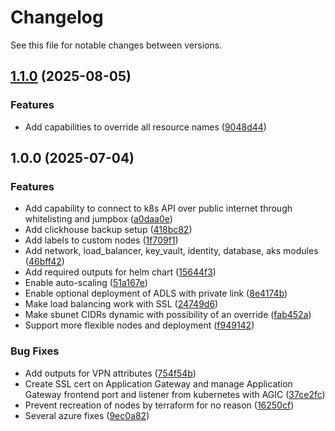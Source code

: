 # Changelog

See this file for notable changes between versions.

## [1.1.0](https://github.com/datafold/terraform-azure-datafold/compare/v1.0.0...v1.1.0) (2025-08-05)


### Features

* Add capabilities to override all resource names ([9048d44](https://github.com/datafold/terraform-azure-datafold/commit/9048d4449277b8eb630d86d862e9e69458e49074))

## 1.0.0 (2025-07-04)


### Features

* Add capability to connect to k8s API over public internet through whitelisting and jumpbox ([a0daa0e](https://github.com/datafold/terraform-azure-datafold/commit/a0daa0ea7778cef7c65f3fc8c241112deba27a69))
* Add clickhouse backup setup ([418bc82](https://github.com/datafold/terraform-azure-datafold/commit/418bc8213a948f9797affa47a1b55173eb945a64))
* Add labels to custom nodes ([1f709f1](https://github.com/datafold/terraform-azure-datafold/commit/1f709f1d5e6ace3f77b5224bd274b3fa6d6b6b64))
* Add network, load_balancer, key_vault, identity, database, aks modules ([46bff42](https://github.com/datafold/terraform-azure-datafold/commit/46bff4289e083721073268b04fb23639462e8e1b))
* Add required outputs for helm chart ([15644f3](https://github.com/datafold/terraform-azure-datafold/commit/15644f3f39188253df9d9d5ecf0a08964b287385))
* Enable auto-scaling ([51a167e](https://github.com/datafold/terraform-azure-datafold/commit/51a167ef01f93656fcd731435ea3b529d802c9dd))
* Enable optional deployment of ADLS with private link ([8e4174b](https://github.com/datafold/terraform-azure-datafold/commit/8e4174b04962b7298d34b416d7e1e5e8fa72abed))
* Make load balancing work with SSL ([24749d6](https://github.com/datafold/terraform-azure-datafold/commit/24749d6f7c33e85090902b86ddb422bff9a232f7))
* Make sbunet CIDRs dynamic with possibility of an override ([fab452a](https://github.com/datafold/terraform-azure-datafold/commit/fab452a9510806b23c3f24d788a9c6fed6189a0d))
* Support more flexible nodes and deployment ([f949142](https://github.com/datafold/terraform-azure-datafold/commit/f949142b647e67525f18a128e41107b2f5d3c350))


### Bug Fixes

* Add outputs for VPN attributes ([754f54b](https://github.com/datafold/terraform-azure-datafold/commit/754f54b0a96bb599314da39ed227482f6595bf99))
* Create SSL cert on Application Gateway and manage Application Gateway frontend port and listener from kubernetes with AGIC ([37ce2fc](https://github.com/datafold/terraform-azure-datafold/commit/37ce2fcb5f5dccb40a82fb3d5d4de9d89cff8fc4))
* Prevent recreation of nodes by terraform for no reason ([16250cf](https://github.com/datafold/terraform-azure-datafold/commit/16250cf83f7cb9da14a814e160219a117e1482e3))
* Several azure fixes ([9ec0a82](https://github.com/datafold/terraform-azure-datafold/commit/9ec0a82884848dde416da461b58117cf0ea80bb7))
